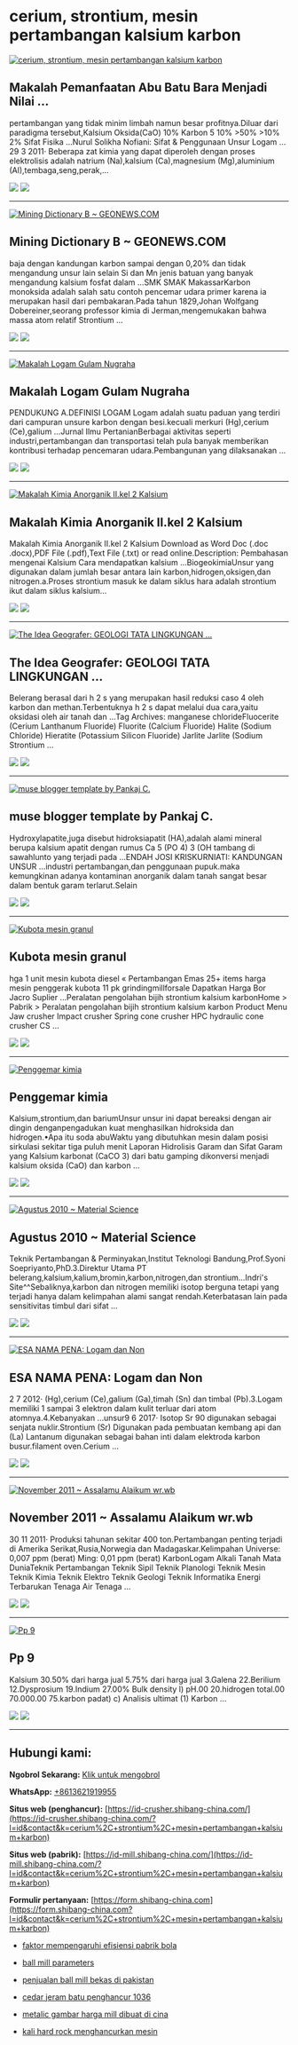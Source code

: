 # cerium, strontium, mesin pertambangan kalsium karbon

<a href="https://swt.shibang-china.com/?l=id&img&k=cerium%2C+strontium%2C+mesin+pertambangan+kalsium+karbon" target="_blank">![cerium, strontium, mesin pertambangan kalsium karbon](http://static.shibang-china.com/all-800x300/1513.jpg)</a>

## Makalah Pemanfaatan Abu Batu Bara Menjadi Nilai …
pertambangan yang tidak minim limbah namun besar profitnya.Diluar dari paradigma tersebut,Kalsium Oksida(CaO) 10% Karbon 5 10% >50% >10% 2% Sifat Fisika …Nurul Solikha Nofiani: Sifat & Penggunaan Unsur Logam …29 3 2011· Beberapa zat kimia yang dapat diperoleh dengan proses elektrolisis adalah natrium (Na),kalsium (Ca),magnesium (Mg),aluminium (Al),tembaga,seng,perak,…


<a href="https://whatsapp.shibangsoft.com/WhatsApp.php" target="_blank" title="WhatsApp">![](http://static.shibang-china.com/icon/whatsapp.png)</a> <a href="https://swt.shibang-china.com/?l=id&icon&k=cerium%2C+strontium%2C+mesin+pertambangan+kalsium+karbon" target="_blank">![](http://static.shibang-china.com/icon/chat-id.png)</a>

---

<a href="https://swt.shibang-china.com/?l=id&img&k=cerium%2C+strontium%2C+mesin+pertambangan+kalsium+karbon" target="_blank">![Mining Dictionary B ~ GEONEWS.COM](http://static.shibang-china.com/all-800x300/78.jpg)</a>

## Mining Dictionary B ~ GEONEWS.COM
baja dengan kandungan karbon sampai dengan 0,20% dan tidak mengandung unsur lain selain Si dan Mn jenis batuan yang banyak mengandung kalsium fosfat dalam …SMK SMAK MakassarKarbon monoksida adalah salah satu contoh pencemar udara primer karena ia merupakan hasil dari pembakaran.Pada tahun 1829,Johan Wolfgang Dobereiner,seorang professor kimia di Jerman,mengemukakan bahwa massa atom relatif Strontium …


<a href="https://whatsapp.shibangsoft.com/WhatsApp.php" target="_blank" title="WhatsApp">![](http://static.shibang-china.com/icon/whatsapp.png)</a> <a href="https://swt.shibang-china.com/?l=id&icon&k=cerium%2C+strontium%2C+mesin+pertambangan+kalsium+karbon" target="_blank">![](http://static.shibang-china.com/icon/chat-id.png)</a>

---

<a href="https://swt.shibang-china.com/?l=id&img&k=cerium%2C+strontium%2C+mesin+pertambangan+kalsium+karbon" target="_blank">![Makalah Logam Gulam Nugraha](http://static.shibang-china.com/all-800x300/1169.jpg)</a>

## Makalah Logam Gulam Nugraha
PENDUKUNG A.DEFINISI LOGAM Logam adalah suatu paduan yang terdiri dari campuran unsure karbon dengan besi.kecuali merkuri (Hg),cerium (Ce),galium …Jurnal Ilmu PertanianBerbagai aktivitas seperti industri,pertambangan dan transportasi telah pula banyak memberikan kontribusi terhadap pencemaran udara.Pembangunan yang dilaksanakan …


<a href="https://whatsapp.shibangsoft.com/WhatsApp.php" target="_blank" title="WhatsApp">![](http://static.shibang-china.com/icon/whatsapp.png)</a> <a href="https://swt.shibang-china.com/?l=id&icon&k=cerium%2C+strontium%2C+mesin+pertambangan+kalsium+karbon" target="_blank">![](http://static.shibang-china.com/icon/chat-id.png)</a>

---

<a href="https://swt.shibang-china.com/?l=id&img&k=cerium%2C+strontium%2C+mesin+pertambangan+kalsium+karbon" target="_blank">![Makalah Kimia Anorganik II.kel 2 Kalsium](http://static.shibang-china.com/all-800x300/1132.jpg)</a>

## Makalah Kimia Anorganik II.kel 2 Kalsium
Makalah Kimia Anorganik II.kel 2 Kalsium Download as Word Doc (.doc .docx),PDF File (.pdf),Text File (.txt) or read online.Description: Pembahasan mengenai Kalsium Cara mendapatkan kalsium …BiogeokimiaUnsur yang digunakan dalam jumlah besar antara lain karbon,hidrogen,oksigen,dan nitrogen.a.Proses strontium masuk ke dalam siklus hara adalah strontium ikut dalam siklus kalsium…


<a href="https://whatsapp.shibangsoft.com/WhatsApp.php" target="_blank" title="WhatsApp">![](http://static.shibang-china.com/icon/whatsapp.png)</a> <a href="https://swt.shibang-china.com/?l=id&icon&k=cerium%2C+strontium%2C+mesin+pertambangan+kalsium+karbon" target="_blank">![](http://static.shibang-china.com/icon/chat-id.png)</a>

---

<a href="https://swt.shibang-china.com/?l=id&img&k=cerium%2C+strontium%2C+mesin+pertambangan+kalsium+karbon" target="_blank">![The Idea Geografer: GEOLOGI TATA LINGKUNGAN …](http://static.shibang-china.com/all-800x300/543.jpg)</a>

## The Idea Geografer: GEOLOGI TATA LINGKUNGAN …
Belerang berasal dari h 2 s yang merupakan hasil reduksi caso 4 oleh karbon dan methan.Terbentuknya h 2 s dapat melalui dua cara,yaitu oksidasi oleh air tanah dan …Tag Archives: manganese chlorideFluocerite (Cerium Lanthanum Fluoride) Fluorite (Calcium Fluoride) Halite (Sodium Chloride) Hieratite (Potassium Silicon Fluoride) Jarlite Jarlite (Sodium Strontium …


<a href="https://whatsapp.shibangsoft.com/WhatsApp.php" target="_blank" title="WhatsApp">![](http://static.shibang-china.com/icon/whatsapp.png)</a> <a href="https://swt.shibang-china.com/?l=id&icon&k=cerium%2C+strontium%2C+mesin+pertambangan+kalsium+karbon" target="_blank">![](http://static.shibang-china.com/icon/chat-id.png)</a>

---

<a href="https://swt.shibang-china.com/?l=id&img&k=cerium%2C+strontium%2C+mesin+pertambangan+kalsium+karbon" target="_blank">![muse blogger template by Pankaj C.](http://static.shibang-china.com/all-800x300/245.jpg)</a>

## muse blogger template by Pankaj C.
Hydroxylapatite,juga disebut hidroksiapatit (HA),adalah alami mineral berupa kalsium apatit dengan rumus Ca 5 (PO 4) 3 (OH tambang di sawahlunto yang terjadi pada …ENDAH JOSI KRISKURNIATI: KANDUNGAN UNSUR …industri pertambangan,dan penggunaan pupuk.maka kemungkinan adanya kontaminan anorganik dalam tanah sangat besar dalam bentuk garam terlarut.Selain


<a href="https://whatsapp.shibangsoft.com/WhatsApp.php" target="_blank" title="WhatsApp">![](http://static.shibang-china.com/icon/whatsapp.png)</a> <a href="https://swt.shibang-china.com/?l=id&icon&k=cerium%2C+strontium%2C+mesin+pertambangan+kalsium+karbon" target="_blank">![](http://static.shibang-china.com/icon/chat-id.png)</a>

---

<a href="https://swt.shibang-china.com/?l=id&img&k=cerium%2C+strontium%2C+mesin+pertambangan+kalsium+karbon" target="_blank">![Kubota mesin granul](http://static.shibang-china.com/all-800x300/883.jpg)</a>

## Kubota mesin granul
hga 1 unit mesin kubota diesel « Pertambangan Emas 25+ items harga mesin penggerak kubota 11 pk grindingmillforsale Dapatkan Harga Bor Jacro Suplier …Peralatan pengolahan bijih strontium kalsium karbonHome > Pabrik > Peralatan pengolahan bijih strontium kalsium karbon Product Menu Jaw crusher Impact crusher Spring cone crusher HPC hydraulic cone crusher CS …


<a href="https://whatsapp.shibangsoft.com/WhatsApp.php" target="_blank" title="WhatsApp">![](http://static.shibang-china.com/icon/whatsapp.png)</a> <a href="https://swt.shibang-china.com/?l=id&icon&k=cerium%2C+strontium%2C+mesin+pertambangan+kalsium+karbon" target="_blank">![](http://static.shibang-china.com/icon/chat-id.png)</a>

---

<a href="https://swt.shibang-china.com/?l=id&img&k=cerium%2C+strontium%2C+mesin+pertambangan+kalsium+karbon" target="_blank">![Penggemar kimia](http://static.shibang-china.com/all-800x300/889.jpg)</a>

## Penggemar kimia
Kalsium,strontium,dan bariumUnsur unsur ini dapat bereaksi dengan air dingin denganpengadukan kuat menghasilkan hidroksida dan hidrogen.•Apa itu soda abuWaktu yang dibutuhkan mesin dalam posisi sirkulasi sekitar tiga puluh menit Laporan Hidrolisis Garam dan Sifat Garam yang Kalsium karbonat (CaCO 3) dari batu gamping dikonversi menjadi kalsium oksida (CaO) dan karbon …


<a href="https://whatsapp.shibangsoft.com/WhatsApp.php" target="_blank" title="WhatsApp">![](http://static.shibang-china.com/icon/whatsapp.png)</a> <a href="https://swt.shibang-china.com/?l=id&icon&k=cerium%2C+strontium%2C+mesin+pertambangan+kalsium+karbon" target="_blank">![](http://static.shibang-china.com/icon/chat-id.png)</a>

---

<a href="https://swt.shibang-china.com/?l=id&img&k=cerium%2C+strontium%2C+mesin+pertambangan+kalsium+karbon" target="_blank">![Agustus 2010 ~ Material Science](http://static.shibang-china.com/all-800x300/1191.jpg)</a>

## Agustus 2010 ~ Material Science
Teknik Pertambangan & Perminyakan,Institut Teknologi Bandung,Prof.Syoni Soepriyanto,PhD.3.Direktur Utama PT belerang,kalsium,kalium,bromin,karbon,nitrogen,dan strontium…Indri's Site^^Sebaliknya,karbon dan nitrogen memiliki isotop berguna tetapi yang terjadi hanya dalam kelimpahan alami sangat rendah.Keterbatasan lain pada sensitivitas timbul dari sifat …


<a href="https://whatsapp.shibangsoft.com/WhatsApp.php" target="_blank" title="WhatsApp">![](http://static.shibang-china.com/icon/whatsapp.png)</a> <a href="https://swt.shibang-china.com/?l=id&icon&k=cerium%2C+strontium%2C+mesin+pertambangan+kalsium+karbon" target="_blank">![](http://static.shibang-china.com/icon/chat-id.png)</a>

---

<a href="https://swt.shibang-china.com/?l=id&img&k=cerium%2C+strontium%2C+mesin+pertambangan+kalsium+karbon" target="_blank">![ESA NAMA PENA: Logam dan Non](http://static.shibang-china.com/all-800x300/1347.jpg)</a>

## ESA NAMA PENA: Logam dan Non
2 7 2012· (Hg),cerium (Ce),galium (Ga),timah (Sn) dan timbal (Pb).3.Logam memiliki 1 sampai 3 elektron dalam kulit terluar dari atom atomnya.4.Kebanyakan …unsur9 6 2017· Isotop Sr 90 digunakan sebagai senjata nuklir.Strontium (Sr) Digunakan pada pembuatan kembang api dan (La) Lantanum digunakan sebagai bahan inti dalam elektroda karbon busur.filament oven.Cerium …


<a href="https://whatsapp.shibangsoft.com/WhatsApp.php" target="_blank" title="WhatsApp">![](http://static.shibang-china.com/icon/whatsapp.png)</a> <a href="https://swt.shibang-china.com/?l=id&icon&k=cerium%2C+strontium%2C+mesin+pertambangan+kalsium+karbon" target="_blank">![](http://static.shibang-china.com/icon/chat-id.png)</a>

---

<a href="https://swt.shibang-china.com/?l=id&img&k=cerium%2C+strontium%2C+mesin+pertambangan+kalsium+karbon" target="_blank">![November 2011 ~ Assalamu Alaikum wr.wb](http://static.shibang-china.com/all-800x300/471.jpg)</a>

## November 2011 ~ Assalamu Alaikum wr.wb
30 11 2011· Produksi tahunan sekitar 400 ton.Pertambangan penting terjadi di Amerika Serikat,Rusia,Norwegia dan Madagaskar.Kelimpahan Universe: 0,007 ppm (berat) Ming: 0,01 ppm (berat) KarbonLogam Alkali Tanah Mata DuniaTeknik Pertambangan Teknik Sipil Teknik Planologi Teknik Mesin Teknik Kimia Teknik Elektro Teknik Geologi Teknik Informatika Energi Terbarukan Tenaga Air Tenaga …


<a href="https://whatsapp.shibangsoft.com/WhatsApp.php" target="_blank" title="WhatsApp">![](http://static.shibang-china.com/icon/whatsapp.png)</a> <a href="https://swt.shibang-china.com/?l=id&icon&k=cerium%2C+strontium%2C+mesin+pertambangan+kalsium+karbon" target="_blank">![](http://static.shibang-china.com/icon/chat-id.png)</a>

---

<a href="https://swt.shibang-china.com/?l=id&img&k=cerium%2C+strontium%2C+mesin+pertambangan+kalsium+karbon" target="_blank">![Pp 9](http://static.shibang-china.com/all-800x300/363.jpg)</a>

## Pp 9
Kalsium 30.50% dari harga jual 5.75% dari harga jual 3.Galena 22.Berilium 12.Dysprosium 19.Indium 27.00% Bulk density l) pH.00 20.hidrogen total.00 70.000.00 75.karbon padat) c) Analisis ultimat (1) Karbon …

<a href="https://whatsapp.shibangsoft.com/WhatsApp.php" target="_blank" title="WhatsApp">![](http://static.shibang-china.com/icon/whatsapp.png)</a> <a href="https://swt.shibang-china.com/?l=id&icon&k=cerium%2C+strontium%2C+mesin+pertambangan+kalsium+karbon" target="_blank">![](http://static.shibang-china.com/icon/chat-id.png)</a>

---
## Hubungi kami:

**Ngobrol Sekarang:** [Klik untuk mengobrol](https://swt.shibang-china.com?l=id&contact&k=cerium%2C+strontium%2C+mesin+pertambangan+kalsium+karbon)

**WhatsApp:**  [+8613621919955](https://whatsapp.shibangsoft.com/WhatsApp.php)

**Situs web (penghancur):** [https://id-crusher.shibang-china.com/](https://id-crusher.shibang-china.com/?l=id&contact&k=cerium%2C+strontium%2C+mesin+pertambangan+kalsium+karbon)

**Situs web (pabrik):** [https://id-mill.shibang-china.com/](https://id-mill.shibang-china.com/?l=id&contact&k=cerium%2C+strontium%2C+mesin+pertambangan+kalsium+karbon)

**Formulir pertanyaan:** [https://form.shibang-china.com](https://form.shibang-china.com?l=id&contact&k=cerium%2C+strontium%2C+mesin+pertambangan+kalsium+karbon)

* [faktor mempengaruhi efisiensi pabrik bola](../21/faktor%20mempengaruhi%20efisiensi%20pabrik%20bola.md)

* [ball mill parameters](../16/ball%20mill%20parameters.md)

* [penjualan ball mill bekas di pakistan](../19/penjualan%20ball%20mill%20bekas%20di%20pakistan.md)

* [cedar jeram batu penghancur 1036](../24/cedar%20jeram%20batu%20penghancur%201036.md)

* [metalic gambar harga mill dibuat di cina](../22/metalic%20gambar%20harga%20mill%20dibuat%20di%20cina.md)

* [kali hard rock menghancurkan mesin](../28/kali%20hard%20rock%20menghancurkan%20mesin.md)